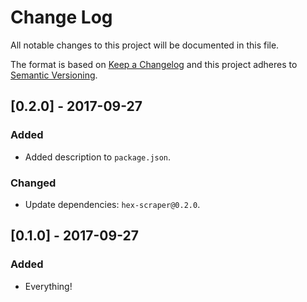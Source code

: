 # Change Log
All notable changes to this project will be documented in this file.

The format is based on [Keep a Changelog](http://keepachangelog.com/) and this project adheres to [Semantic Versioning](http://semver.org/).

## [0.2.0] - 2017-09-27
### Added
- Added description to `package.json`.

### Changed
- Update dependencies: `hex-scraper@0.2.0`.

## [0.1.0] - 2017-09-27
### Added
- Everything!
